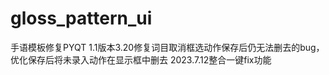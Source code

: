 # gloss_pattern_ui
手语模板修复PYQT
1.1版本3.20修复词目取消框选动作保存后仍无法删去的bug，优化保存后将未录入动作在显示框中删去
2023.7.12整合一键fix功能

